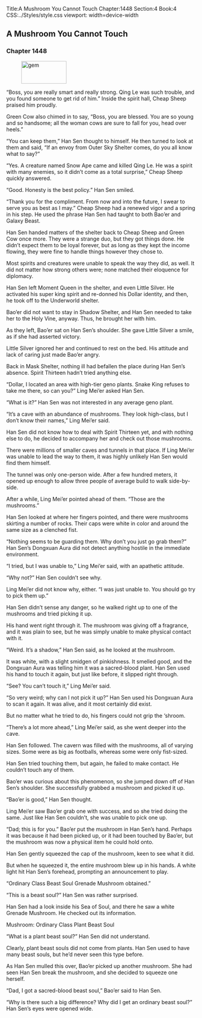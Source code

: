 Title:A Mushroom You Cannot Touch 
Chapter:1448 
Section:4 
Book:4 
CSS:../Styles/style.css 
viewport: width=device-width
  
## A Mushroom You Cannot Touch
### Chapter 1448 
<figure>
	<img src="../Images/gem.gif" alt="gem" id="gem" width="120" height="60" />
</figure>
  

  
  “Boss, you are really smart and really strong. Qing Le was such trouble, and you found someone to get rid of him.” Inside the spirit hall, Cheap Sheep praised him proudly.

Green Cow also chimed in to say, “Boss, you are blessed. You are so young and so handsome; all the woman cows are sure to fall for you, head over heels.”

“You can keep them,” Han Sen thought to himself. He then turned to look at them and said, “If an envoy from Outer Sky Shelter comes, do you all know what to say?”

“Yes. A creature named Snow Ape came and killed Qing Le. He was a spirit with many enemies, so it didn’t come as a total surprise,” Cheap Sheep quickly answered.

“Good. Honesty is the best policy.” Han Sen smiled.

“Thank you for the compliment. From now and into the future, I swear to serve you as best as I may.” Cheap Sheep had a renewed vigor and a spring in his step. He used the phrase Han Sen had taught to both Bao’er and Galaxy Beast.

Han Sen handed matters of the shelter back to Cheap Sheep and Green Cow once more. They were a strange duo, but they got things done. He didn’t expect them to be loyal forever, but as long as they kept the income flowing, they were fine to handle things however they chose to.

Most spirits and creatures were unable to speak the way they did, as well. It did not matter how strong others were; none matched their eloquence for diplomacy.

Han Sen left Moment Queen in the shelter, and even Little Silver. He activated his super king spirit and re-donned his Dollar identity, and then, he took off to the Underworld shelter.

Bao’er did not want to stay in Shadow Shelter, and Han Sen needed to take her to the Holy Vine, anyway. Thus, he brought her with him.

As they left, Bao’er sat on Han Sen’s shoulder. She gave Little Silver a smile, as if she had asserted victory.

Little Silver ignored her and continued to rest on the bed. His attitude and lack of caring just made Bao’er angry.

Back in Mask Shelter, nothing ill had befallen the place during Han Sen’s absence. Spirit Thirteen hadn’t tried anything else.

“Dollar, I located an area with high-tier geno plants. Snake King refuses to take me there, so can you?” Ling Mei’er asked Han Sen.

“What is it?” Han Sen was not interested in any average geno plant.

“It’s a cave with an abundance of mushrooms. They look high-class, but I don’t know their names,” Ling Mei’er said.

Han Sen did not know how to deal with Spirit Thirteen yet, and with nothing else to do, he decided to accompany her and check out those mushrooms.

There were millions of smaller caves and tunnels in that place. If Ling Mei’er was unable to lead the way to them, it was highly unlikely Han Sen would find them himself.

The tunnel was only one-person wide. After a few hundred meters, it opened up enough to allow three people of average build to walk side-by-side.

After a while, Ling Mei’er pointed ahead of them. “Those are the mushrooms.”

Han Sen looked at where her fingers pointed, and there were mushrooms skirting a number of rocks. Their caps were white in color and around the same size as a clenched fist.

“Nothing seems to be guarding them. Why don’t you just go grab them?” Han Sen’s Dongxuan Aura did not detect anything hostile in the immediate environment.

“I tried, but I was unable to,” Ling Mei’er said, with an apathetic attitude.

“Why not?” Han Sen couldn’t see why.

Ling Mei’er did not know why, either. “I was just unable to. You should go try to pick them up.”

Han Sen didn’t sense any danger, so he walked right up to one of the mushrooms and tried picking it up.

His hand went right through it. The mushroom was giving off a fragrance, and it was plain to see, but he was simply unable to make physical contact with it.

“Weird. It’s a shadow,” Han Sen said, as he looked at the mushroom.

It was white, with a slight smidgen of pinkishness. It smelled good, and the Dongxuan Aura was telling him it was a sacred-blood plant. Han Sen used his hand to touch it again, but just like before, it slipped right through.

“See? You can’t touch it,” Ling Mei’er said.

“So very weird; why can I not pick it up?” Han Sen used his Dongxuan Aura to scan it again. It was alive, and it most certainly did exist.

But no matter what he tried to do, his fingers could not grip the ‘shroom.

“There’s a lot more ahead,” Ling Mei’er said, as she went deeper into the cave.

Han Sen followed. The cavern was filled with the mushrooms, all of varying sizes. Some were as big as footballs, whereas some were only fist-sized.

Han Sen tried touching them, but again, he failed to make contact. He couldn’t touch any of them.

Bao’er was curious about this phenomenon, so she jumped down off of Han Sen’s shoulder. She successfully grabbed a mushroom and picked it up.

“Bao’er is good,” Han Sen thought.

Ling Mei’er saw Bao’er grab one with success, and so she tried doing the same. Just like Han Sen couldn’t, she was unable to pick one up.

“Dad; this is for you.” Bao’er put the mushroom in Han Sen’s hand. Perhaps it was because it had been picked up, or it had been touched by Bao’er, but the mushroom was now a physical item he could hold onto.

Han Sen gently squeezed the cap of the mushroom, keen to see what it did.

But when he squeezed it, the entire mushroom blew up in his hands. A white light hit Han Sen’s forehead, prompting an announcement to play.

“Ordinary Class Beast Soul Grenade Mushroom obtained.”

“This is a beast soul?” Han Sen was rather surprised.

Han Sen had a look inside his Sea of Soul, and there he saw a white Grenade Mushroom. He checked out its information.

Mushroom: Ordinary Class Plant Beast Soul

“What is a plant beast soul?” Han Sen did not understand.

Clearly, plant beast souls did not come from plants. Han Sen used to have many beast souls, but he’d never seen this type before.

As Han Sen mulled this over, Bao’er picked up another mushroom. She had seen Han Sen break the mushroom, and she decided to squeeze one herself.

“Dad, I got a sacred-blood beast soul,” Bao’er said to Han Sen.

“Why is there such a big difference? Why did I get an ordinary beast soul?” Han Sen’s eyes were opened wide.
